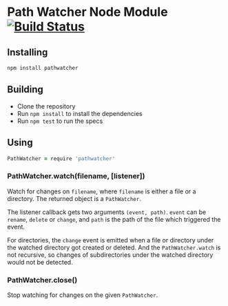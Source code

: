 # Path Watcher Node Module [![Build Status](https://travis-ci.org/atom/node-pathwatcher.svg?branch=master)](https://travis-ci.org/atom/node-pathwatcher)

## Installing

```bash
npm install pathwatcher
```

## Building

  * Clone the repository
  * Run `npm install` to install the dependencies
  * Run `npm test` to run the specs

## Using

```coffeescript
PathWatcher = require 'pathwatcher'
```

### PathWatcher.watch(filename, [listener])

Watch for changes on `filename`, where `filename` is either a file or a
directory. The returned object is a `PathWatcher`.

The listener callback gets two arguments `(event, path)`. `event` can be `rename`,
`delete` or `change`, and `path` is the path of the file which triggered the
event.

For directories, the `change` event is emitted when a file or directory under
the watched directory got created or deleted. And the `PathWatcher.watch` is
not recursive, so changes of subdirectories under the watched directory would
not be detected.

### PathWatcher.close()

Stop watching for changes on the given `PathWatcher`.
